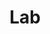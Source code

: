 ---
layout: profiles
permalink: /lab/
title: Lab
description: Members of the lab
nav: true
nav_order: 7

profiles:
  # if you want to include more than one profile, just replicate the following block
  # and create one content file for each profile inside _pages/
  - align: left
    image: prof_pic.jpg
    content: about_einstein.md
    image_circular: false # crops the image to make it circular
    more_info: >
      <p>Ke Ma</p>
      <p>PhD, 2021 Michaelmas Entry</p>

  - align: left
    image: prof_pic.jpg
    content: about_einstein.md
    image_circular: false # crops the image to make it circular
    more_info: >
      <p>Mowei Lu</p>
      <p>PhD, 2022 Michaelmas Entry</p>

  - align: left
    image: prof_pic.jpg
    content: about_einstein.md
    image_circular: false # crops the image to make it circular
    more_info: >
      <p>Mengjie Qin</p>
      <p>Visiting Scholar, 2023-2024</p>

  - align: left
    image: prof_pic.jpg
    content: about_einstein.md
    image_circular: false # crops the image to make it circular
    more_info: >
      <p>Siwei Liu</p>
      <p>PhD, 2023 Michaelmas Entry</p>

  - align: left
    image: life_cam.jpg
    content: lekang.md
    image_circular: false # crops the image to make it circular
    more_info: >
      <p>Lekang Jiang</p>
      <p>PhD, 2023 Michaelmas Entry</p>
      <p>lj408@cam.ac.uk</p>

---